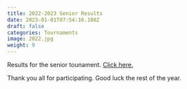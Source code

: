 ```yaml
---
title: 2022-2023 Senior Results
date: 2023-01-01T07:54:16.108Z
draft: false
categories: Tournaments
image: 2022.jpg
weight: 9
---
```


Results for the senior tounament. <a href="index.pdf" target="blank">Click here.</a>  

Thank you all for participating. Good luck the rest of the year. 

